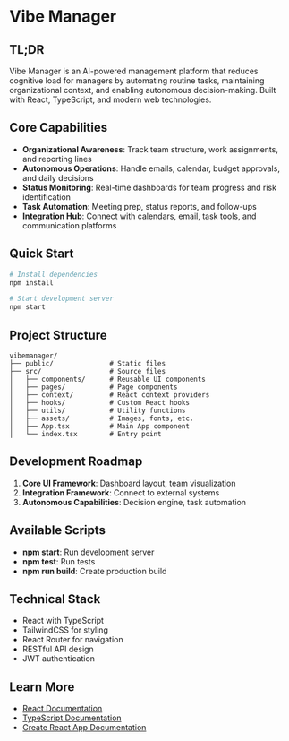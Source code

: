 # Vibe Manager

## TL;DR
Vibe Manager is an AI-powered management platform that reduces cognitive load for managers by automating routine tasks, maintaining organizational context, and enabling autonomous decision-making. Built with React, TypeScript, and modern web technologies.

## Core Capabilities

- **Organizational Awareness**: Track team structure, work assignments, and reporting lines
- **Autonomous Operations**: Handle emails, calendar, budget approvals, and daily decisions
- **Status Monitoring**: Real-time dashboards for team progress and risk identification
- **Task Automation**: Meeting prep, status reports, and follow-ups
- **Integration Hub**: Connect with calendars, email, task tools, and communication platforms

## Quick Start

```bash
# Install dependencies
npm install

# Start development server
npm start
```

## Project Structure
```
vibemanager/
├── public/              # Static files
├── src/                 # Source files
│   ├── components/      # Reusable UI components
│   ├── pages/           # Page components
│   ├── context/         # React context providers
│   ├── hooks/           # Custom React hooks
│   ├── utils/           # Utility functions
│   ├── assets/          # Images, fonts, etc.
│   ├── App.tsx          # Main App component
│   └── index.tsx        # Entry point
```

## Development Roadmap

1. **Core UI Framework**: Dashboard layout, team visualization
2. **Integration Framework**: Connect to external systems
3. **Autonomous Capabilities**: Decision engine, task automation

## Available Scripts

- **npm start**: Run development server
- **npm test**: Run tests
- **npm run build**: Create production build

## Technical Stack
- React with TypeScript
- TailwindCSS for styling
- React Router for navigation
- RESTful API design
- JWT authentication

## Learn More
- [React Documentation](https://reactjs.org/)
- [TypeScript Documentation](https://www.typescriptlang.org/)
- [Create React App Documentation](https://facebook.github.io/create-react-app/docs/getting-started)
